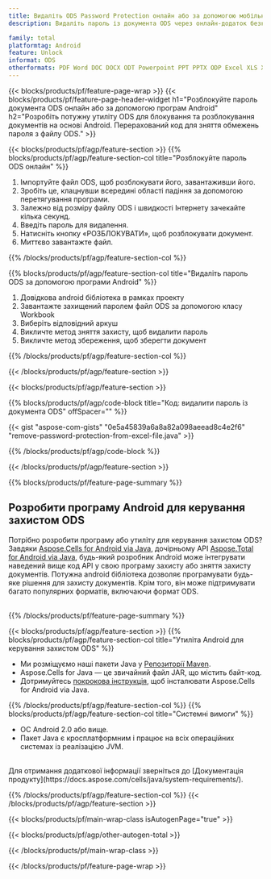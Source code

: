 ```yaml
---
title: Видаліть ODS Password Protection онлайн або за допомогою мобільних програм Android
description: Видаліть пароль із документа ODS через онлайн-додаток безкоштовно. Код Android API для розблокування захищених паролем файлів ODS.

family: total
platformtag: Android
feature: Unlock
informat: ODS
otherformats: PDF Word DOC DOCX ODT Powerpoint PPT PPTX ODP Excel XLS XLSX ODS
---
```

{{< blocks/products/pf/feature-page-wrap >}}
{{< blocks/products/pf/feature-page-header-widget h1="Розблокуйте пароль документа ODS онлайн або за допомогою програм Android" h2="Розробіть потужну утиліту ODS для блокування та розблокування документів на основі Android. Перерахований код для зняття обмежень пароля з файлу ODS." >}}

{{< blocks/products/pf/agp/feature-section >}}
{{% blocks/products/pf/agp/feature-section-col title="Розблокуйте пароль ODS онлайн" %}}

1. Імпортуйте файл ODS, щоб розблокувати його, завантаживши його.
1. Зробіть це, клацнувши всередині області падіння за допомогою перетягування програми. 
1. Залежно від розміру файлу ODS і швидкості Інтернету зачекайте кілька секунд.
1. Введіть пароль для видалення.
1. Натисніть кнопку «РОЗБЛОКУВАТИ», щоб розблокувати документ.
1. Миттєво завантажте файл.

{{% /blocks/products/pf/agp/feature-section-col %}}

{{% blocks/products/pf/agp/feature-section-col title="Видаліть пароль ODS за допомогою програми Android" %}}

1. Довідкова android бібліотека в рамках проекту
1. Завантажте захищений паролем файл ODS за допомогою класу Workbook
1. Виберіть відповідний аркуш
1. Викличте метод зняття захисту, щоб видалити пароль
1. Викличте метод збереження, щоб зберегти документ

{{% /blocks/products/pf/agp/feature-section-col %}}

{{< /blocks/products/pf/agp/feature-section >}}

{{< blocks/products/pf/agp/feature-section >}}

{{% blocks/products/pf/agp/code-block title="Код: видалити пароль із документа ODS" offSpacer="" %}}

{{< gist "aspose-com-gists" "0e5a45839a6a8a82a098aeead8c4e2f6" "remove-password-protection-from-excel-file.java" >}}

{{% /blocks/products/pf/agp/code-block %}}

{{< /blocks/products/pf/agp/feature-section >}}

{{% blocks/products/pf/feature-page-summary %}}

<h2>Розробити програму Android для керування захистом ODS</h2>

Потрібно розробити програму або утиліту для керування захистом ODS? Завдяки [Aspose.Cells for Android via Java](https://products.aspose.com/cells/uk/android-java/), дочірньому API [Aspose.Total for Android via Java](https://products.aspose.com/total/uk/android-java/), будь-який розробник Android може інтегрувати наведений вище код API у свою програму захисту або зняття захисту документів. Потужна android бібліотека дозволяє програмувати будь-яке рішення для захисту документів. Крім того, він може підтримувати багато популярних форматів, включаючи формат ODS.<br /><br />

{{% /blocks/products/pf/feature-page-summary %}}

{{< blocks/products/pf/agp/feature-section >}}
{{% blocks/products/pf/agp/feature-section-col title="Утиліта Android для керування захистом ODS" %}}

- Ми розміщуємо наші пакети Java у [Репозиторії Maven](https://releases.aspose.com/java/repo/com/aspose/aspose-cells/). 
- Aspose.Cells for Java — це звичайний файл JAR, що містить байт-код. 
- Дотримуйтесь [покрокова інструкція](https://docs.aspose.com/cells/java/installation/#install-aspose-cells-for-java-from-maven-repository), щоб інсталювати Aspose.Cells for Android via Java.

{{% /blocks/products/pf/agp/feature-section-col %}}
{{% blocks/products/pf/agp/feature-section-col title="Системні вимоги" %}}

- ОС Android 2.0 або вище.
- Пакет Java є кросплатформним і працює на всіх операційних системах із реалізацією JVM.

<br />
Для отримання додаткової інформації зверніться до [Документація продукту](https://docs.aspose.com/cells/java/system-requirements/).

{{% /blocks/products/pf/agp/feature-section-col %}}
{{< /blocks/products/pf/agp/feature-section >}}

{{< blocks/products/pf/main-wrap-class isAutogenPage="true" >}}

{{< blocks/products/pf/agp/other-autogen-total >}}

{{< /blocks/products/pf/main-wrap-class >}}

{{< /blocks/products/pf/feature-page-wrap >}}